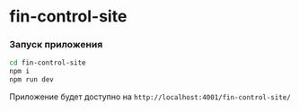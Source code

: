 # fin-control-site

### Запуск приложения

```bash
cd fin-control-site
npm i
npm run dev
```

Приложение будет доступно на `http://localhost:4001/fin-control-site/`
